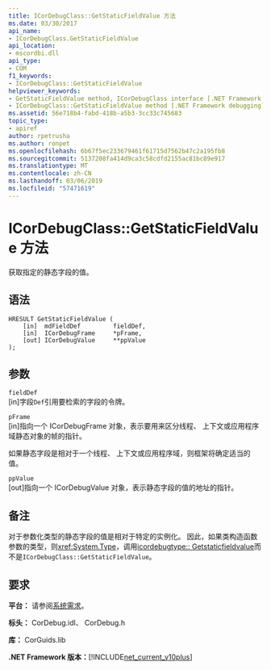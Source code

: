 ```yaml
---
title: ICorDebugClass::GetStaticFieldValue 方法
ms.date: 03/30/2017
api_name:
- ICorDebugClass.GetStaticFieldValue
api_location:
- mscordbi.dll
api_type:
- COM
f1_keywords:
- ICorDebugClass::GetStaticFieldValue
helpviewer_keywords:
- GetStaticFieldValue method, ICorDebugClass interface [.NET Framework debugging]
- ICorDebugClass::GetStaticFieldValue method [.NET Framework debugging]
ms.assetid: 56e718b4-fabd-418b-a5b3-3cc33c745683
topic_type:
- apiref
author: rpetrusha
ms.author: ronpet
ms.openlocfilehash: 6b67f5ec233679461f61715d7562b47c2a195fb8
ms.sourcegitcommit: 5137208fa414d9ca3c58cdfd2155ac81bc89e917
ms.translationtype: MT
ms.contentlocale: zh-CN
ms.lasthandoff: 03/06/2019
ms.locfileid: "57471619"
---
```

# <a name="icordebugclassgetstaticfieldvalue-method"></a>ICorDebugClass::GetStaticFieldValue 方法
获取指定的静态字段的值。  
  
## <a name="syntax"></a>语法  
  
```  
HRESULT GetStaticFieldValue (  
    [in]  mdFieldDef         fieldDef,  
    [in]  ICorDebugFrame     *pFrame,  
    [out] ICorDebugValue     **ppValue  
);  
```  
  
## <a name="parameters"></a>参数  
 `fieldDef`  
 [in]字段`Def`引用要检索的字段的令牌。  
  
 `pFrame`  
 [in]指向一个 ICorDebugFrame 对象，表示要用来区分线程、 上下文或应用程序域静态对象的帧的指针。  
  
 如果静态字段是相对于一个线程、 上下文或应用程序域，则框架将确定适当的值。  
  
 `ppValue`  
 [out]指向一个 ICorDebugValue 对象，表示静态字段的值的地址的指针。  
  
## <a name="remarks"></a>备注  
 对于参数化类型的静态字段的值是相对于特定的实例化。 因此，如果类构造函数参数的类型，则<xref:System.Type>，调用[icordebugtype:: Getstaticfieldvalue](../../../../docs/framework/unmanaged-api/debugging/icordebugtype-getstaticfieldvalue-method.md)而不是`ICorDebugClass::GetStaticFieldValue`。  
  
## <a name="requirements"></a>要求  
 **平台：** 请参阅[系统需求](../../../../docs/framework/get-started/system-requirements.md)。  
  
 **标头：** CorDebug.idl、 CorDebug.h  
  
 **库：** CorGuids.lib  
  
 **.NET Framework 版本：**[!INCLUDE[net_current_v10plus](../../../../includes/net-current-v10plus-md.md)]
